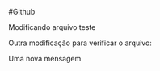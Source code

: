 #Github

Modificando arquivo teste


Outra modificação para verificar o arquivo:


Uma nova mensagem
